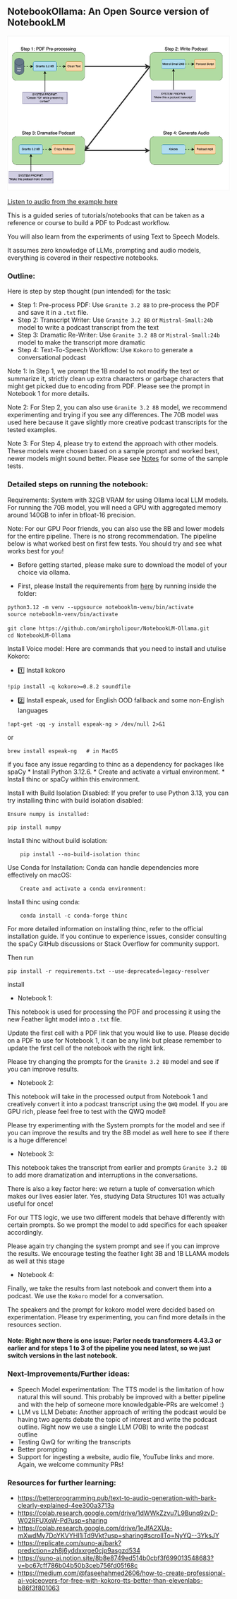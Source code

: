 ## NotebookOllama: An Open Source version of NotebookLM

![NotebookOllama](./resources/Outline.png)

[Listen to audio from the example here](./resources/_podcast.mp3)

This is a guided series of tutorials/notebooks that can be taken as a reference or course to build a PDF to Podcast workflow. 

You will also learn from the experiments of using  Text to Speech Models.

It assumes zero knowledge of LLMs, prompting and audio models, everything is covered in their respective notebooks.

### Outline:

Here is step by step thought (pun intended) for the task:

- Step 1: Pre-process PDF: Use `Granite 3.2 8B` to pre-process the PDF and save it in a `.txt` file.
- Step 2: Transcript Writer: Use `Granite 3.2 8B` or `Mistral-Small:24b` model to write a podcast transcript from the text
- Step 3: Dramatic Re-Writer: Use `Granite 3.2 8B` or `Mistral-Small:24b` model to make the transcript more dramatic
- Step 4: Text-To-Speech Workflow: Use `Kokoro` to generate a conversational podcast

Note 1: In Step 1, we prompt the 1B model to not modify the text or summarize it, strictly clean up extra characters or garbage characters that might get picked due to encoding from PDF. Please see the prompt in Notebook 1 for more details.

Note 2: For Step 2, you can also use `Granite 3.2 8B` model, we recommend experimenting and trying if you see any differences. The 70B model was used here because it gave slightly more creative podcast transcripts for the tested examples.

Note 3: For Step 4, please try to extend the approach with other models. These models were chosen based on a sample prompt and worked best, newer models might sound better. Please see [Notes](./TTS_Notes.md) for some of the sample tests.

### Detailed steps on running the notebook:

Requirements: System with 32GB VRAM for using Ollama local LLM models.
For running the 70B model, you will need a GPU with aggregated memory around 140GB to infer in bfloat-16 precision.

Note: For our GPU Poor friends, you can also use the 8B and lower models for the entire pipeline. There is no strong recommendation. The pipeline below is what worked best on first few tests. You should try and see what works best for you!

- Before getting started, please make sure to download the model of your choice via ollama.


- First, please Install the requirements from [here]() by running inside the folder:

```
python3.12 -m venv --upgsource notebooklm-venv/bin/activate   
source notebooklm-venv/bin/activate     
 
git clone https://github.com/amirgholipour/NotebookLM-Ollama.git
cd NotebookLM-Ollama
```

Install Voice model:
Here are commands that you need to install and utulise Kokoro:

* 1️⃣ Install kokoro
```
!pip install -q kokoro>=0.8.2 soundfile
```
* 2️⃣ Install espeak, used for English OOD fallback and some non-English languages
```
!apt-get -qq -y install espeak-ng > /dev/null 2>&1
```
or
```
brew install espeak-ng   # in MacOS
```

if you face any issue regarding to thinc as a dependency for packages like spaCy
    * Install Python 3.12.6.
    * Create and activate a virtual environment.
    * Install thinc or spaCy within this environment.

Install with Build Isolation Disabled: If you prefer to use Python 3.13, you can try installing thinc with build isolation disabled:

    Ensure numpy is installed:
```
pip install numpy
```
Install thinc without build isolation:
```
    pip install --no-build-isolation thinc
```

Use Conda for Installation: Conda can handle dependencies more effectively on macOS:
```
    Create and activate a conda environment:
```


Install thinc using conda:
```
    conda install -c conda-forge thinc
```
For more detailed information on installing thinc, refer to the official installation guide. 
If you continue to experience issues, consider consulting the spaCy GitHub discussions or Stack Overflow for community support. 

Then run 

```
pip install -r requirements.txt --use-deprecated=legacy-resolver 
```


install

- Notebook 1:

This notebook is used for processing the PDF and processing it using the new Feather light model into a `.txt` file.

Update the first cell with a PDF link that you would like to use. Please decide on a PDF to use for Notebook 1, it can be any link but please remember to update the first cell of the notebook with the right link. 

Please try changing the prompts for the `Granite 3.2 8B` model and see if you can improve results.

- Notebook 2:

This notebook will take in the processed output from Notebook 1 and creatively convert it into a podcast transcript using the `QWQ` model. If you are GPU rich, please feel free to test with the QWQ model!

Please try experimenting with the System prompts for the model and see if you can improve the results and try the 8B model as well here to see if there is a huge difference!

- Notebook 3:

This notebook takes the transcript from earlier and prompts `Granite 3.2 8B` to add more dramatization and interruptions in the conversations. 

There is also a key factor here: we return a tuple of conversation which makes our lives easier later. Yes, studying Data Structures 101 was actually useful for once!

For our TTS logic, we use two different models that behave differently with certain prompts. So we prompt the model to add specifics for each speaker accordingly.

Please again try changing the system prompt and see if you can improve the results. We encourage testing the feather light 3B and 1B LLAMA models as well at this stage

- Notebook 4:

Finally, we take the results from last notebook and convert them into a podcast. We use the `Kokoro` model for a conversation.

The speakers and the prompt for kokoro model were decided based on experimentation. Please try experimenting, you can find more details in the resources section.


#### Note: Right now there is one issue: Parler needs transformers 4.43.3 or earlier and for steps 1 to 3 of the pipeline you need latest, so we just switch versions in the last notebook.

### Next-Improvements/Further ideas:

- Speech Model experimentation: The TTS model is the limitation of how natural this will sound. This probably be improved with a better pipeline and with the help of someone more knowledgable-PRs are welcome! :) 
- LLM vs LLM Debate: Another approach of writing the podcast would be having two agents debate the topic of interest and write the podcast outline. Right now we use a single LLM (70B) to write the podcast outline
- Testing QwQ for writing the transcripts
- Better prompting
- Support for ingesting a website, audio file, YouTube links and more. Again, we welcome community PRs!

### Resources for further learning:

- https://betterprogramming.pub/text-to-audio-generation-with-bark-clearly-explained-4ee300a3713a
- https://colab.research.google.com/drive/1dWWkZzvu7L9Bunq9zvD-W02RFUXoW-Pd?usp=sharing
- https://colab.research.google.com/drive/1eJfA2XUa-mXwdMy7DoYKVYHI1iTd9Vkt?usp=sharing#scrollTo=NyYQ--3YksJY
- https://replicate.com/suno-ai/bark?prediction=zh8j6yddxxrge0cjp9asgzd534
- https://suno-ai.notion.site/8b8e8749ed514b0cbf3f699013548683?v=bc67cff786b04b50b3ceb756fd05f68c
- https://medium.com/@faseehahmed2606/how-to-create-professional-ai-voiceovers-for-free-with-kokoro-tts-better-than-elevenlabs-b86f3f801063

